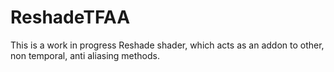 # ReshadeTFAA
This is a work in progress Reshade shader, which acts as an addon to other, non temporal, anti aliasing methods.
